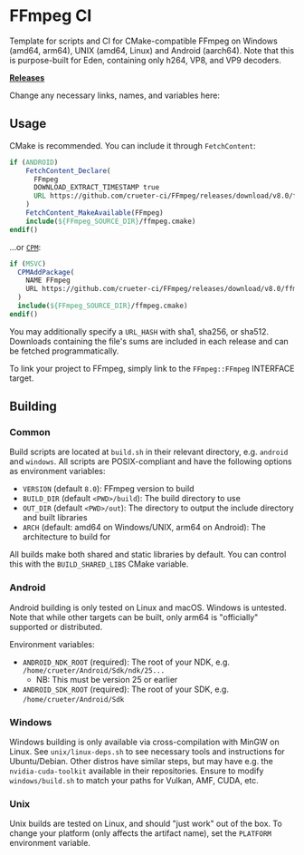 # FFmpeg CI

Template for scripts and CI for CMake-compatible FFmpeg on Windows (amd64, arm64), UNIX (amd64, Linux) and Android (aarch64). Note that this is purpose-built for Eden, containing only h264, VP8, and VP9 decoders.

[**Releases**](https://github.com/crueter-ci/FFmpeg/releases)

Change any necessary links, names, and variables here:

## Usage

CMake is recommended. You can include it through `FetchContent`:

```cmake
if (ANDROID)
    FetchContent_Declare(
      FFmpeg
      DOWNLOAD_EXTRACT_TIMESTAMP true
      URL https://github.com/crueter-ci/FFmpeg/releases/download/v8.0/ffmpeg-android-8.0.tar.zst
    )
    FetchContent_MakeAvailable(FFmpeg)
    include(${FFmpeg_SOURCE_DIR}/ffmpeg.cmake)
endif()
```

...or [`CPM`](https://github.com/cpm-cmake/CPM.cmake):

```cmake
if (MSVC)
  CPMAddPackage(
    NAME FFmpeg
    URL https://github.com/crueter-ci/FFmpeg/releases/download/v8.0/ffmpeg-windows-8.0.tar.zst
  )
  include(${FFmpeg_SOURCE_DIR}/ffmpeg.cmake)
endif()
```

You may additionally specify a `URL_HASH` with sha1, sha256, or sha512. Downloads containing the file's sums are included in each release and can be fetched programmatically.

To link your project to FFmpeg, simply link to the `FFmpeg::FFmpeg` INTERFACE target.

## Building

### Common

Build scripts are located at `build.sh` in their relevant directory, e.g. `android` and `windows`. All scripts are POSIX-compliant and have the following options as environment variables:

- `VERSION` (default `8.0`): FFmpeg version to build
- `BUILD_DIR` (default `<PWD>/build`): The build directory to use
- `OUT_DIR` (default `<PWD>/out`): The directory to output the include directory and built libraries
- `ARCH` (default: amd64 on Windows/UNIX, arm64 on Android): The architecture to build for

All builds make both shared and static libraries by default. You can control this with the `BUILD_SHARED_LIBS` CMake variable.

### Android

Android building is only tested on Linux and macOS. Windows is untested. Note that while other targets can be built, only arm64 is "officially" supported or distributed.

Environment variables:

- `ANDROID_NDK_ROOT` (required): The root of your NDK, e.g. `/home/crueter/Android/Sdk/ndk/25...`
  * NB: This must be version 25 or earlier
- `ANDROID_SDK_ROOT` (required): The root of your SDK, e.g. `/home/crueter/Android/Sdk`

### Windows

Windows building is only available via cross-compilation with MinGW on Linux. See `unix/linux-deps.sh` to see necessary tools and instructions for Ubuntu/Debian. Other distros have similar steps, but may have e.g. the `nvidia-cuda-toolkit` available in their repositories. Ensure to modify `windows/build.sh` to match your paths for Vulkan, AMF, CUDA, etc.

### Unix

Unix builds are tested on Linux, and should "just work" out of the box. To change your platform (only affects the artifact name), set the `PLATFORM` environment variable.
